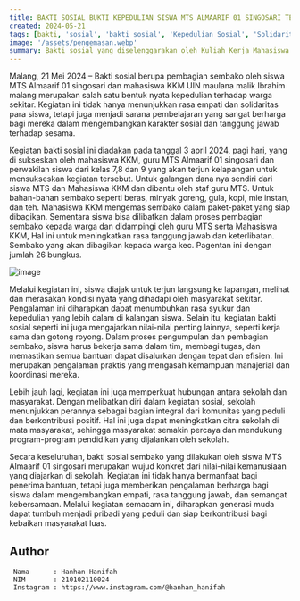 ```yaml
---
title: BAKTI SOSIAL BUKTI KEPEDULIAN SISWA MTS ALMAARIF 01 SINGOSARI TERHADAP WARGA
created: 2024-05-21
tags: [bakti, 'sosial', 'bakti sosial', 'Kepedulian Sosial', 'Solidaritas Masyarakat', 'Bantuan Sembako', 'Peduli Sesama', 'Pendidikan Karakter', 'Kegiatan Sosial', 'Community Service', 'UIN Malang', 'Asistensi Mengajar', 'KKM', 'Kuliah Kerja Mahasiswa']
image: '/assets/pengemasan.webp'
summary: Bakti sosial yang diselenggarakan oleh Kuliah Kerja Mahasiswa (KKM) UIN Malang dan MTs Almaarif 01 Singosari bertujuan untuk membantu meringankan beban masyarakat kurang mampu, menumbuhkan rasa simpati dan empati, serta memperkuat solidaritas masyarakat dengan membagikan 26 paket sembako kepada keluarga prasejahtera di sekitar sekolah setelah melalui proses persiapan yang matang meliputi observasi lapangan, penggalangan dana dari siswa, pengadaan sembako, hingga pendistribusian langsung yang dilakukan dengan semangat kebersamaan dan diharapkan dapat menanamkan nilai-nilai luhur seperti kepedulian dan semangat berbagi kepada para siswa.
---
```


Malang, 21 Mei 2024 – Bakti sosial berupa pembagian sembako oleh siswa MTS Almaarif 01 singosari dan mahasiswa KKM UIN maulana malik Ibrahim malang merupakan salah satu bentuk nyata kepedulian terhadap warga sekitar. Kegiatan ini tidak hanya menunjukkan rasa empati dan solidaritas para siswa, tetapi juga menjadi sarana pembelajaran yang sangat berharga bagi mereka dalam mengembangkan karakter sosial dan tanggung jawab terhadap sesama.

Kegiatan bakti sosial ini diadakan pada tanggal 3 april 2024, pagi hari, yang di sukseskan oleh mahasiswa KKM, guru MTS Almaarif 01 singosari dan perwakilan siswa dari kelas 7,8 dan 9 yang akan terjun kelapangan untuk mensukseskan kegiatan tersebut. Untuk galangan dana nya sendiri dari siswa MTS dan Mahasiswa KKM dan dibantu oleh staf guru MTS. Untuk bahan-bahan sembako seperti beras, minyak goreng, gula, kopi, mie instan, dan teh. Mahasiswa KKM mengemas sembako dalam paket-paket yang siap dibagikan. Sementara siswa bisa dilibatkan dalam proses pembagian sembako kepada warga dan didampingi oleh guru MTS serta Mahasiswa KKM, Hal ini untuk meningkatkan rasa tanggung jawab dan keterlibatan. Sembako yang akan dibagikan kepada warga kec. Pagentan ini dengan jumlah 26 bungkus.

![image](/assets/pengemasan.webp)

Melalui kegiatan ini, siswa diajak untuk terjun langsung ke lapangan, melihat dan merasakan kondisi nyata yang dihadapi oleh masyarakat sekitar. Pengalaman ini diharapkan dapat menumbuhkan rasa syukur dan kepedulian yang lebih dalam di kalangan siswa. Selain itu, kegiatan bakti sosial seperti ini juga mengajarkan nilai-nilai penting lainnya, seperti kerja sama dan gotong royong. Dalam proses pengumpulan dan pembagian sembako, siswa harus bekerja sama dalam tim, membagi tugas, dan memastikan semua bantuan dapat disalurkan dengan tepat dan efisien. Ini merupakan pengalaman praktis yang mengasah kemampuan manajerial dan koordinasi mereka.

Lebih jauh lagi, kegiatan ini juga memperkuat hubungan antara sekolah dan masyarakat. Dengan melibatkan diri dalam kegiatan sosial, sekolah menunjukkan perannya sebagai bagian integral dari komunitas yang peduli dan berkontribusi positif. Hal ini juga dapat meningkatkan citra sekolah di mata masyarakat, sehingga masyarakat semakin percaya dan mendukung program-program pendidikan yang dijalankan oleh sekolah.

Secara keseluruhan, bakti sosial sembako yang dilakukan oleh siswa MTS Almaarif 01 singosari merupakan wujud konkret dari nilai-nilai kemanusiaan yang diajarkan di sekolah. Kegiatan ini tidak hanya bermanfaat bagi penerima bantuan, tetapi juga memberikan pengalaman berharga bagi siswa dalam mengembangkan empati, rasa tanggung jawab, dan semangat kebersamaan. Melalui kegiatan semacam ini, diharapkan generasi muda dapat tumbuh menjadi pribadi yang peduli dan siap berkontribusi bagi kebaikan masyarakat luas.

## Author   
   ```shell title="About Author"
    Nama      : Hanhan Hanifah
    NIM       : 210102110024
    Instagram : https://www.instagram.com/@hanhan_hanifah
